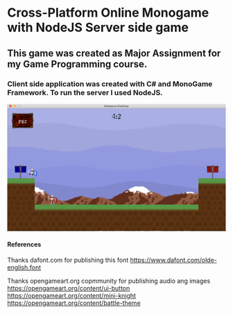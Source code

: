 # Cross-Platform Online Monogame with NodeJS Server side game

## This game was created as Major Assignment for my Game Programming course.

### Client side application was created with C# and MonoGame Framework. To run the server I used NodeJS.

![Game Screen](https://github.com/TymNim/CrossplatformOnlineMonogame/blob/master/gameplayScreen.png)

#### References 
Thanks dafont.com for publishing this font
https://www.dafont.com/olde-english.font

Thanks opengameart.org copmmunity for publishing audio ang images
https://opengameart.org/content/ui-button
https://opengameart.org/content/mini-knight
https://opengameart.org/content/battle-theme
